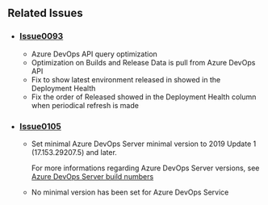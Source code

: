 ## Related Issues

- ### [Issue0093](https://github.com/expertasolutions/VstsDashboard/issues/93)
  - Azure DevOps API query optimization
  - Optimization on Builds and Release Data is pull from Azure DevOps API
  - Fix to show latest environment released in showed in the Deployment Health
  - Fix the order of Released showed in the Deployment Health column when periodical refresh is made

- ### [Issue0105](https://github.com/expertasolutions/VstsDashboard/issues/105)
  - Set minimal Azure DevOps Server minimal version to 2019 Update 1 (17.153.29207.5) and later. 

    For more informations regarding Azure DevOps Server versions, see [Azure DevOps Server build numbers](https://docs.microsoft.com/en-us/azure/devops/release-notes/features-timeline#server-build-numbers)
  
  - No minimal version has been set for Azure DevOps Service
